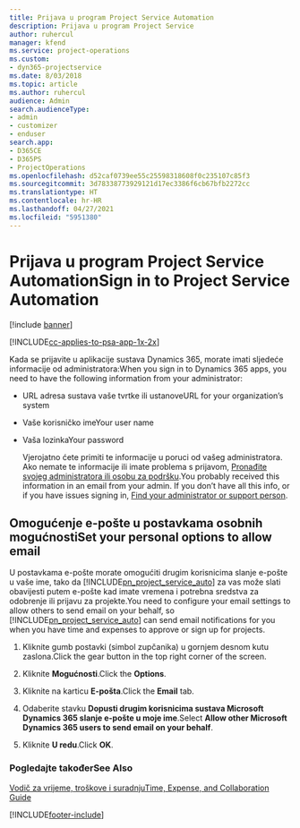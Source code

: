 ```yaml
---
title: Prijava u program Project Service Automation
description: Prijava u program Project Service
author: ruhercul
manager: kfend
ms.service: project-operations
ms.custom:
- dyn365-projectservice
ms.date: 8/03/2018
ms.topic: article
ms.author: ruhercul
audience: Admin
search.audienceType:
- admin
- customizer
- enduser
search.app:
- D365CE
- D365PS
- ProjectOperations
ms.openlocfilehash: d52caf0739ee55c25598318608f0c235107c85f3
ms.sourcegitcommit: 3d78338773929121d17ec3386f6cb67bfb2272cc
ms.translationtype: HT
ms.contentlocale: hr-HR
ms.lasthandoff: 04/27/2021
ms.locfileid: "5951380"
---
```

# <a name="sign-in-to-project-service-automation"></a><span data-ttu-id="7399c-103">Prijava u program Project Service Automation</span><span class="sxs-lookup"><span data-stu-id="7399c-103">Sign in to Project Service Automation</span></span>

[!include [banner](../includes/psa-now-project-operations.md)]

[!INCLUDE[cc-applies-to-psa-app-1x-2x](../includes/cc-applies-to-psa-app-1x-2x.md)]

<span data-ttu-id="7399c-104">Kada se prijavite u aplikacije sustava Dynamics 365, morate imati sljedeće informacije od administratora:</span><span class="sxs-lookup"><span data-stu-id="7399c-104">When you sign in to Dynamics 365 apps, you need to have the following information from your administrator:</span></span>  
  
- <span data-ttu-id="7399c-105">URL adresa sustava vaše tvrtke ili ustanove</span><span class="sxs-lookup"><span data-stu-id="7399c-105">URL for your organization’s system</span></span>  
  
- <span data-ttu-id="7399c-106">Vaše korisničko ime</span><span class="sxs-lookup"><span data-stu-id="7399c-106">Your user name</span></span>  
  
- <span data-ttu-id="7399c-107">Vaša lozinka</span><span class="sxs-lookup"><span data-stu-id="7399c-107">Your password</span></span>  
  
  <span data-ttu-id="7399c-108">Vjerojatno ćete primiti te informacije u poruci od vašeg administratora. Ako nemate te informacije ili imate problema s prijavom, [Pronađite svojeg administratora ili osobu za podršku](/dynamics365/customerengagement/on-premises/basics/find-administrator-support).</span><span class="sxs-lookup"><span data-stu-id="7399c-108">You probably received this information in an email from your admin. If you don’t have all this info, or if you have issues signing in, [Find your administrator or support person](/dynamics365/customerengagement/on-premises/basics/find-administrator-support).</span></span>  
  
## <a name="set-your-personal-options-to-allow-email"></a><span data-ttu-id="7399c-109">Omogućenje e-pošte u postavkama osobnih mogućnosti</span><span class="sxs-lookup"><span data-stu-id="7399c-109">Set your personal options to allow email</span></span>  
 <span data-ttu-id="7399c-110">U postavkama e-pošte morate omogućiti drugim korisnicima slanje e-pošte u vaše ime, tako da [!INCLUDE[pn_project_service_auto](../includes/pn-project-service-auto.md)] za vas može slati obavijesti putem e-pošte kad imate vremena i potrebna sredstva za odobrenje ili prijavu za projekte.</span><span class="sxs-lookup"><span data-stu-id="7399c-110">You need to configure your email settings to allow others to send email on your behalf, so [!INCLUDE[pn_project_service_auto](../includes/pn-project-service-auto.md)] can send email notifications for you when you have time and expenses to approve or sign up for projects.</span></span>  
  
1.  <span data-ttu-id="7399c-111">Kliknite gumb postavki (simbol zupčanika) u gornjem desnom kutu zaslona.</span><span class="sxs-lookup"><span data-stu-id="7399c-111">Click the gear button in the top right corner of the screen.</span></span>  
  
2.  <span data-ttu-id="7399c-112">Kliknite **Mogućnosti**.</span><span class="sxs-lookup"><span data-stu-id="7399c-112">Click the **Options**.</span></span>  
  
3.  <span data-ttu-id="7399c-113">Kliknite na karticu **E-pošta**.</span><span class="sxs-lookup"><span data-stu-id="7399c-113">Click the **Email** tab.</span></span>  
  
4.  <span data-ttu-id="7399c-114">Odaberite stavku **Dopusti drugim korisnicima sustava Microsoft Dynamics 365 slanje e-pošte u moje ime**.</span><span class="sxs-lookup"><span data-stu-id="7399c-114">Select **Allow other Microsoft Dynamics 365 users to send email on your behalf**.</span></span>  
  
5.  <span data-ttu-id="7399c-115">Kliknite **U redu**.</span><span class="sxs-lookup"><span data-stu-id="7399c-115">Click **OK**.</span></span>  
  
### <a name="see-also"></a><span data-ttu-id="7399c-116">Pogledajte također</span><span class="sxs-lookup"><span data-stu-id="7399c-116">See Also</span></span>  
 [<span data-ttu-id="7399c-117">Vodič za vrijeme, troškove i suradnju</span><span class="sxs-lookup"><span data-stu-id="7399c-117">Time, Expense, and Collaboration Guide</span></span>](../psa/time-expense-collaboration-guide.md)


[!INCLUDE[footer-include](../includes/footer-banner.md)]